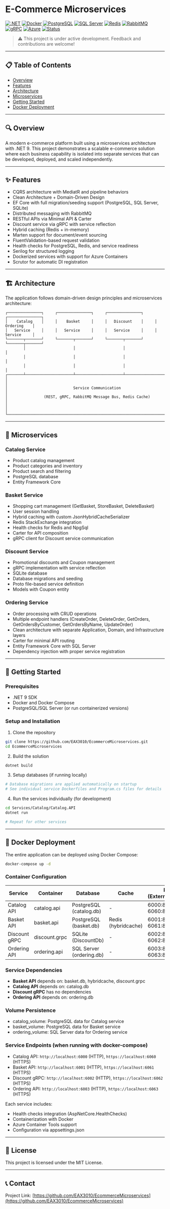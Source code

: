 # E-Commerce Microservices

[![.NET](https://img.shields.io/badge/.NET%209-512BD4?style=flat-square&logo=dotnet&logoColor=white)](https://dotnet.microsoft.com/)
[![Docker](https://img.shields.io/badge/Docker-2496ED?style=flat-square&logo=docker&logoColor=white)](https://www.docker.com/)
[![PostgreSQL](https://img.shields.io/badge/PostgreSQL-4169E1?style=flat-square&logo=postgresql&logoColor=white)](https://www.postgresql.org/)
[![SQL Server](https://img.shields.io/badge/SQL%20Server-CC2927?style=flat-square&logo=microsoftsqlserver&logoColor=white)](https://www.microsoft.com/sql-server)
[![Redis](https://img.shields.io/badge/Redis-DC382D?style=flat-square&logo=redis&logoColor=white)](https://redis.io/)
[![RabbitMQ](https://img.shields.io/badge/RabbitMQ-FF6600?style=flat-square&logo=rabbitmq&logoColor=white)](https://www.rabbitmq.com/)
[![gRPC](https://img.shields.io/badge/gRPC-6DB33F?style=flat-square&logo=grpc&logoColor=white)](https://grpc.io/)
[![Azure](https://img.shields.io/badge/Azure%20Containers-0078D4?style=flat-square&logo=azure&logoColor=white)](https://azure.microsoft.com/)
[![Status](https://img.shields.io/badge/Status-Active-yellow?style=flat-square)](#)

> ⚠️ This project is under active development. Feedback and contributions are welcome!

---

## 📋 Table of Contents
- [Overview](#-overview)
- [Features](#-features)
- [Architecture](#-architecture)
- [Microservices](#-microservices)
- [Getting Started](#-getting-started)
- [Docker Deployment](#-docker-deployment)

---

## 🔍 Overview

A modern e-commerce platform built using a microservices architecture with .NET 9. This project demonstrates a scalable e-commerce solution where each business capability is isolated into separate services that can be developed, deployed, and scaled independently.

---

## ✨ Features

- CQRS architecture with MediatR and pipeline behaviors
- Clean Architecture + Domain-Driven Design
- EF Core with full migration/seeding support (PostgreSQL, SQL Server, SQLite)
- Distributed messaging with RabbitMQ
- RESTful APIs via Minimal API & Carter
- Discount service via gRPC with service reflection
- Hybrid caching (Redis + in-memory)
- Marten support for document/event sourcing
- FluentValidation-based request validation
- Health checks for PostgreSQL, Redis, and service readiness
- Serilog for structured logging
- Dockerized services with support for Azure Containers
- Scrutor for automatic DI registration

---

## 🏗️ Architecture

The application follows domain-driven design principles and microservices architecture:

```
┌───────────────┐     ┌───────────────┐     ┌───────────────┐     ┌───────────────┐
│    Catalog    │     │    Basket     │     │   Discount    │     │   Ordering    │
│   Service     │     │   Service     │     │   Service     │     │   Service     │
└───────┬───────┘     └───────┬───────┘     └───────┬───────┘     └───────┬───────┘
        │                     │                     │                     │
        │                     │                     │                     │
        │                     │                     │                     │
┌───────┴─────────────────────┴─────────────────────┴─────────────────────┴───────┐
│                                                                                 │
│                             Service Communication                               │
│                (REST, gRPC, RabbitMQ Message Bus, Redis Cache)                  │
│                                                                                 │
└─────────────────────────────────────────────────────────────────────────────────┘
```

---

## 🚀 Microservices

### Catalog Service
- Product catalog management
- Product categories and inventory
- Product search and filtering
- PostgreSQL database
- Entity Framework Core

### Basket Service
- Shopping cart management (GetBasket, StoreBasket, DeleteBasket)
- User session handling
- Hybrid caching with custom JsonHybridCacheSerializer
- Redis StackExchange integration
- Health checks for Redis and NpgSql
- Carter for API composition
- gRPC client for Discount service communication

### Discount Service
- Promotional discounts and Coupon management
- gRPC implementation with service reflection
- SQLite database 
- Database migrations and seeding
- Proto file-based service definition
- Models with Coupon entity

### Ordering Service
- Order processing with CRUD operations
- Multiple endpoint handlers (CreateOrder, DeleteOrder, GetOrders, GetOrdersByCustomer, GetOrdersByName, UpdateOrder)
- Clean architecture with separate Application, Domain, and Infrastructure layers
- Carter for minimal API routing
- Entity Framework Core with SQL Server
- Dependency injection with proper service registration

---

## 🚦 Getting Started

### Prerequisites
- .NET 9 SDK
- Docker and Docker Compose
- PostgreSQL/SQL Server (or run containerized versions)

### Setup and Installation

1. Clone the repository
```bash
git clone https://github.com/EAX3010/EcommerceMicroservices.git
cd EcommerceMicroservices
```

2. Build the solution
```bash
dotnet build
```

3. Setup databases (if running locally)
```bash
# Database migrations are applied automatically on startup
# See individual service Dockerfiles and Program.cs files for details
```

4. Run the services individually (for development)
```bash
cd Services/Catalog/Catalog.API
dotnet run

# Repeat for other services
```

---

## 🐳 Docker Deployment

The entire application can be deployed using Docker Compose:

```bash
docker-compose up -d
```

### Container Configuration

| Service | Container | Database | Cache | Ports (External:Internal) |
|---------|-----------|----------|-------|--------------------------|
| Catalog API | catalog.api | PostgreSQL (catalog.db) | - | 6000:8080, 6060:8081 |
| Basket API | basket.api | PostgreSQL (basket.db) | Redis (hybridcache) | 6001:8080, 6061:8081 |
| Discount gRPC | discount.grpc | SQLite (DiscountDb) | - | 6002:8080, 6062:8081 |
| Ordering API | ordering.api | SQL Server (ordering.db) | - | 6003:8080, 6063:8081 |

### Service Dependencies
- **Basket API** depends on: basket.db, hybridcache, discount.grpc
- **Catalog API** depends on: catalog.db
- **Discount gRPC** has no dependencies
- **Ordering API** depends on: ordering.db

### Volume Persistence
- catalog_volume: PostgreSQL data for Catalog service
- basket_volume: PostgreSQL data for Basket service
- ordering_volume: SQL Server data for Ordering service

### Service Endpoints (when running with docker-compose)

- Catalog API: `http://localhost:6000` (HTTP), `https://localhost:6060` (HTTPS)
- Basket API: `http://localhost:6001` (HTTP), `https://localhost:6061` (HTTPS)
- Discount gRPC: `http://localhost:6002` (HTTP), `https://localhost:6062` (HTTPS)
- Ordering API: `http://localhost:6003` (HTTP), `https://localhost:6063` (HTTPS)

Each service includes:
- Health checks integration (AspNetCore.HealthChecks)
- Containerization with Docker
- Azure Container Tools support
- Configuration via appsettings.json

---

## 📄 License

This project is licensed under the MIT License.

---

## 📞 Contact

Project Link: [https://github.com/EAX3010/EcommerceMicroservices](https://github.com/EAX3010/EcommerceMicroservices)
